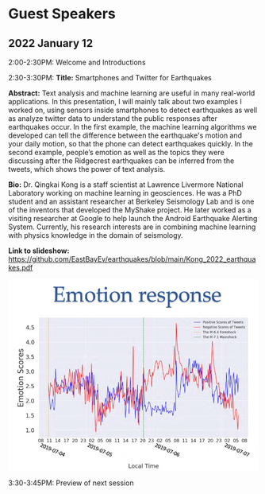 # Guest Speakers

## 2022 January 12

2:00-2:30PM: Welcome and Introductions

2:30-3:30PM: **Title:** Smartphones and Twitter for Earthquakes

**Abstract:** Text analysis and machine learning are useful in many real-world applications. In this presentation, I will mainly talk about two examples I worked on, using sensors inside smartphones to detect earthquakes as well as analyze twitter data to understand the public responses after earthquakes occur. In the first example, the machine learning algorithms we developed can tell the difference between the earthquake's motion and your daily motion, so that the phone can detect earthquakes quickly. In the second example, people’s emotion as well as the topics they were discussing after the Ridgecrest earthquakes can be inferred from the tweets, which shows the power of text analysis.

**Bio:** Dr. Qingkai Kong is a staff scientist at Lawrence Livermore National Laboratory working on machine learning in geosciences. He was a PhD student and an assistant researcher at Berkeley Seismology Lab and is one of the inventors that developed the MyShake project. He later worked as a visiting researcher at Google to help launch the Android Earthquake Alerting System. Currently, his research interests are in combining machine learning with physics knowledge in the domain of seismology. 

**Link to slideshow:** https://github.com/EastBayEv/earthquakes/blob/main/Kong_2022_earthquakes.pdf

![emotion](img/emotion.png)

3:30-3:45PM: Preview of next session
